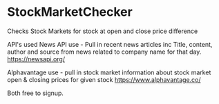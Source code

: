 # StockMarketChecker
Checks Stock Markets for stock at open and close price difference

API's used 
News API
use - Pull in recent news articles inc Title, content, author and source from news related to company name for that day. 
https://newsapi.org/

Alphavantage
use - pull in stock market information about stock market open & closing prices for given stock 
https://www.alphavantage.co/

Both free to signup.

